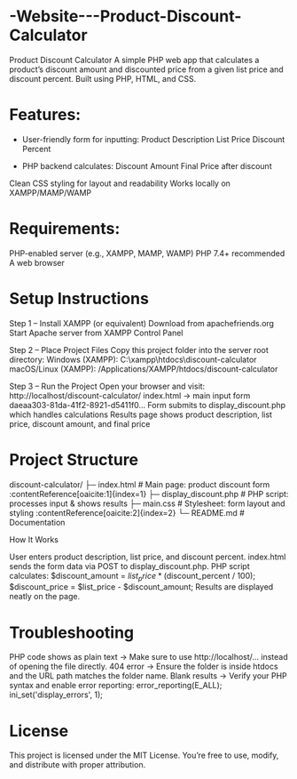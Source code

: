 # -Website---Product-Discount-Calculator


Product Discount Calculator
A simple PHP web app that calculates a product’s discount amount and discounted price from a given list price and discount percent.
Built using PHP, HTML, and CSS.

# Features:

- User-friendly form for inputting:
  Product Description
  List Price
  Discount Percent

- PHP backend calculates:
  Discount Amount
  Final Price after discount
  
Clean CSS styling for layout and readability
Works locally on XAMPP/MAMP/WAMP

# Requirements:

PHP-enabled server (e.g., XAMPP, MAMP, WAMP)
PHP 7.4+ recommended
A web browser

# Setup Instructions

Step 1 – Install XAMPP (or equivalent)
Download from apachefriends.org
Start Apache server from XAMPP Control Panel

Step 2 – Place Project Files
Copy this project folder into the server root directory:
Windows (XAMPP):
C:\xampp\htdocs\discount-calculator
macOS/Linux (XAMPP):
/Applications/XAMPP/htdocs/discount-calculator

Step 3 – Run the Project
Open your browser and visit:
http://localhost/discount-calculator/
index.html → main input form 
daeaa303-81da-41f2-8921-d5411f0…
Form submits to display_discount.php which handles calculations
Results page shows product description, list price, discount amount, and final price

# Project Structure
discount-calculator/
├─ index.html              # Main page: product discount form :contentReference[oaicite:1]{index=1}
├─ display_discount.php    # PHP script: processes input & shows results
├─ main.css                # Stylesheet: form layout and styling :contentReference[oaicite:2]{index=2}
└─ README.md               # Documentation

How It Works

User enters product description, list price, and discount percent.
index.html sends the form data via POST to display_discount.php.
PHP script calculates:
$discount_amount = $list_price * ($discount_percent / 100);
$discount_price  = $list_price - $discount_amount;
Results are displayed neatly on the page.

# Troubleshooting

PHP code shows as plain text → Make sure to use http://localhost/... instead of opening the file directly.
404 error → Ensure the folder is inside htdocs and the URL path matches the folder name.
Blank results → Verify your PHP syntax and enable error reporting:
error_reporting(E_ALL);
ini_set('display_errors', 1);

# License
This project is licensed under the MIT License.
You’re free to use, modify, and distribute with proper attribution.

